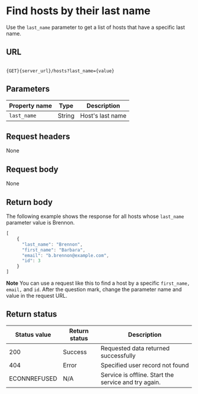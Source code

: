 # Find hosts by their last name

Use the `last_name` parameter to get a list of hosts that have a specific last name.

## URL

```shell

{GET}{server_url}/hosts?last_name={value}
```

## Parameters

| Property name | Type | Description |
| ------------- | ----------- | ----------- |
| `last_name` | String | Host's last name |

## Request headers

None

## Request body

None

## Return body

The following example shows the response for all hosts whose `last_name` parameter value is Brennon.

```js
[
    {
      "last_name": "Brennon",
      "first_name": "Barbara",
      "email": "b.brennon@example.com",
      "id": 3
    }
]
```

**Note** You can use a request like this to find a host by a specific `first_name,` `email,` and `id`. After the question mark, change the parameter name and value in the request URL.

## Return status

| Status value | Return status | Description |
| ------------- | ----------- | ----------- |
| 200 | Success | Requested data returned successfully |
| 404 | Error | Specified user record not found |
| ECONNREFUSED | N/A | Service is offline. Start the service and try again. |
